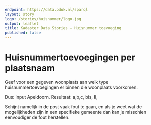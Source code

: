 ```yaml
---
endpoint: https://data.pdok.nl/sparql
layout: story
logo: /stories/huisnummer/logo.jpg
output: leaflet
title: Kadaster Data Stories ― Huisnummer toevoeging
published: false
---
```


# Huisnummertoevoegingen per plaatsnaam

Geef voor een gegeven woonplaats aan welk type huisnummertoevoegingen
er binnen die woonplaats voorkomen.

Dus: input Apeldoorn.  Resultaat: a,b,c, bis, II,

Schijnt namelijk in de post vaak fout te gaan, en als je weet wat de
mogelijkheden zijn in een specifieke gemeente dan kan je misschien
eenvoudiger de fout herstellen.

<query data-endpoint="https://data.pdok.nl/sparql" data-query-ref="toevoegingen.rq" data-output="geo"></query>
